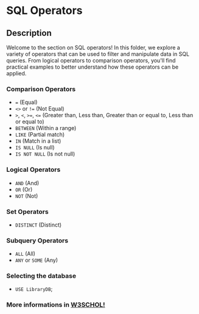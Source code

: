 # SQL Operators

## Description
Welcome to the section on SQL operators! In this folder, we explore a variety of operators that can be used to filter and manipulate data in SQL queries. From logical operators to comparison operators, you'll find practical examples to better understand how these operators can be applied.

### Comparison Operators
- `=` (Equal)
- `<>` or `!=` (Not Equal)
- `>`, `<`, `>=`, `<=` (Greater than, Less than, Greater than or equal to, Less than or equal to)
- `BETWEEN` (Within a range)
- `LIKE` (Partial match)
- `IN` (Match in a list)
- `IS NULL` (Is null)
- `IS NOT NULL` (Is not null)

### Logical Operators
- `AND` (And)
- `OR` (Or)
- `NOT` (Not)

### Set Operators
- `DISTINCT` (Distinct)

### Subquery Operators
- `ALL` (All)
- `ANY` or `SOME` (Any)

### Selecting the database
- `USE LibraryDB`;

### More informations in [W3SCHOL!](https://www.w3schools.com/sql/sql_operators.asp)
